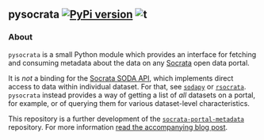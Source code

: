 ## pysocrata [![PyPi version](https://img.shields.io/pypi/v/pysocrata.svg)](https://pypi.python.org/pypi/pysocrata/) ![t](https://img.shields.io/badge/status-beta-yellow.svg)

### About
`pysocrata` is a small Python module which provides an interface for fetching and consuming metadata about the data
on any [Socrata](https://socrata.com/) open data portal.

It is *not* a binding for the [Socrata SODA API](https://dev.socrata.com/consumers/getting-started.html), which
implements direct access to data within individual dataset. For that, see [`sodapy`](https://github.com/xmunoz/sodapy)
or [`rsocrata`](https://github.com/Chicago/RSocrata). `pysocrata` instead provides a way of getting a list of *all*
datasets on a portal, for example, or of querying them for various dataset-level characteristics.

This repository is a further development of the [`socrata-portal-metadata`](https://github.com/ResidentMario/socrata-portal-metadata) repository.
For more information [read the accompanying blog post](http://www.residentmar.io/2016/08/11/nyc-open-data-portal.html).